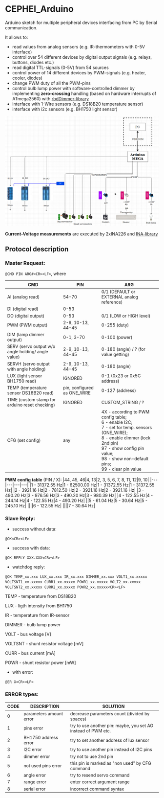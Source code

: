 # CEPHEI_Arduino

Arduino sketch for multiple peripheral devices interfacing from PC by Serial communication.

It allows to:

* read values from analog sensors (e.g. IR-thermometers with 0-5V interface)
* control over 54 different devices by digital output signals (e.g. relays, buttons, diodes etc.)
* read digital TTL-signals (0-5V) from 54 sources
* control power of 14 different devices by PWM-signals (e.g. heater, cooler, diodes)
* change PWM duty of all the PWM-pins
* control bulb lump power with software-controlled dimmer by implementing **zero-crossing** handling (based on hardware interrupts of ATmega2560) with [rbdDimmer-library](https://github.com/RobotDynOfficial/RBDDimmer)
* interface with 1-Wire sensors (e.g. DS18B20 temperature sensor)
* interface with i2c sensors (e.g. BH1750 light sensor)

![alt text](https://github.com/andreamper220/CEPHEI_Arduino/blob/master/MEGA_Wiring.png?raw=true)

**Current-Voltage measurements** are executed by 2xINA226 and [INA-library](https://github.com/SV-Zanshin/INA)

## Protocol description

### Master Request:

`@CMD PIN ARG#<CR><LF>`, where

|**CMD**|**PIN**|**ARG**|
|---|---|---|
|AI (analog read)|54-70|0/1 (DEFAULT or EXTERNAL analog reference)|
|DI (digital read)|0-53||
|DO (digital output)|0-53|0/1 (LOW or HIGH level)|
|PWM (PWM output)|2-9, 10-13, 44-45|0-255 (duty)|
|DIM (lamp dimmer output)|0-1, 3-70|0-100 (power)|
|SERV (servo output w/o angle holding/ angle value)|2-9, 10-13, 44-45|0-180 (angle) / ? (for value getting)|
|SERVH (servo output with angle holding)|2-9, 10-13, 44-45|0-180 (angle)|
|LUX (light sensor BH1750 read)|IGNORED|0-1 (0x23 or 0x5C address)|
|TEMP (temperature sensor DS18B20 read)|pin, configured as ONE_WIRE|0-127 (address)|
|TIME (custom stamp for arduino reset checking)|IGNORED|CUSTOM_STRING / ?|
|CFG (set config)|any|4X - according to PWM config table; <br>6 - enable I2C; <br>7 - set for temp. sensors (ONE_WIRE); <br>8 - enable dimmer (lock 2nd pin)<br>97 - show config  pin value; <br>98 - show non-default pins; <br>99 - clear pin value|

**PWM config table** (PIN / X):
|44, 45, 46|4, 13|2, 3, 5, 6, 7, 8, 11, 12|9, 10|
|---|---|---|---|
|1 - 31372.55 Hz|1 - 62500.00 Hz|1 - 31372.55 Hz|1 - 31372.55 Hz|
|2 - 3921.16 Hz|2 - 7812.50 Hz|2 - 3921.16 Hz|2 - 3921.16 Hz|
|3 - 490.20 Hz|3 - 976.56 Hz|3 - 490.20 Hz|3 - 980.39 Hz|
|4 - 122.55 Hz|4 - 244.14 Hz|4 - 122.55 Hz|4 - 490.20 Hz|
||5 - 61.04 Hz|5 - 30.64 Hz|5 - 245.10 Hz|
||||6 - 122.55 Hz|
||||7 - 30.64 Hz|

### Slave Reply:

* success without data:

`@OK<CR><LF>`

* success with data:

`@OK REPLY XXX.XXX<CR><LF>`

* watchdog reply:

`@OK TEMP_xx.xxx LUX_xx.xxx IR_xx.xxx DIMMER_xx.xxx VOLT1_xx.xxxxx VOLTSNT1_xx.xxxxx CURR1_xx.xxxxx POWR1_xx.xxxxx VOLT2_xx.xxxxx VOLTSNT2_xx.xxxxx CURR2_xx.xxxxx POWR2_xx.xxxxx<CR><LF>`

TEMP - temperature from DS18B20

LUX - ligth intensity from BH1750

IR - temperature from IR-sensor

DIMMER - bulb lump power

VOLT - bus voltage [V]

VOLTSNT - shunt resistor voltage [mV]

CURR - bus current [mA]

POWR - shunt resistor power [mW]

* with error:

`@ER X<CR><LF>`

### ERROR types:

|**CODE**|**DESCRIPTION**|**SOLUTION**|
|---|---|---|
|0|parameters amount error|decrease parameters count (divided by spaces)|
|1|pins error|try to use another pin: maybe, you set AO instead of PWM etc.|
|2|BH1750 address error|try to set another address of lux sensor|
|3|I2C error|try to use another pin instead of I2C pins|
|4|dimmer error|try not to use 2nd pin|
|5|not used pins error|this pin is marked as "non used" by CFG command|
|6|angle error|try to resend servo command|
|7|range error|enter correct argument range|
|8|serial error|incorrect command syntax|
